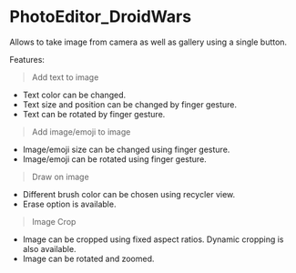 # PhotoEditor_DroidWars

Allows to take image from camera as well as gallery using a single button.

Features:

> Add text to image
* Text color can be changed.
* Text size and position can be changed by finger gesture.
* Text can be rotated by finger gesture.

> Add image/emoji to image
* Image/emoji size can be changed using finger gesture.
* Image/emoji can be rotated using finger gesture.

> Draw on image
* Different brush color can be chosen using recycler view.
* Erase option is available.

> Image Crop
* Image can be cropped using fixed aspect ratios.
     Dynamic cropping is also available.
* Image can be rotated and zoomed.

